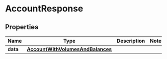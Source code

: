 

# AccountResponse


## Properties

| Name | Type | Description | Notes |
|------------ | ------------- | ------------- | -------------|
|**data** | [**AccountWithVolumesAndBalances**](AccountWithVolumesAndBalances.md) |  |  |



